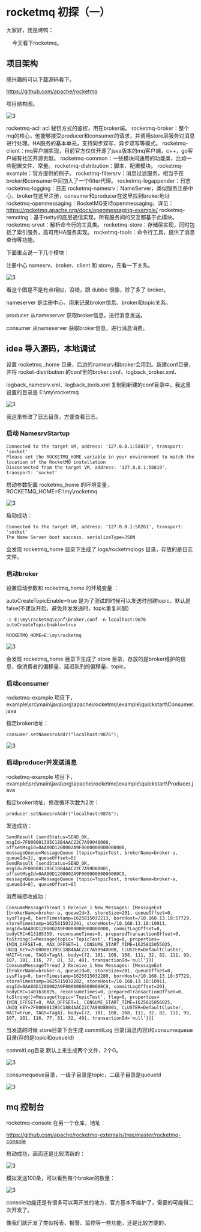 # rocketmq 初探（一）

大家好，我是烤鸭：

&nbsp;&nbsp;&nbsp;&nbsp;今天看下rocketmq。

## 项目架构

感兴趣的可以下载源码看下。

https://github.com/apache/rocketmq

项目结构图。

![3](.\3.png)

rocketmq-acl: acl 秘钥方式的鉴权，用在broker端。
rocketmq-broker：整个mq的核心，他能够接受producer和consumer的请求，并调用store层服务对消息进行处理。HA服务的基本单元，支持同步双写，异步双写等模式。
rocketmq-client：mq客户端实现，目前官方仅仅开源了java版本的mq客户端，c++，go客户端有社区开源贡献。
rocketmq-common：一些模块间通用的功能类，比如一些配置文件、常量。
rocketmq-distribution：脚本、配置模块。
rocketmq-example：官方提供的例子。
rocketmq-filtersrv：消息过滤服务，相当于在broker和consumer中间加入了一个filter代理。
rocketmq-logappender：日志
rocketmq-logging：日志
rocketmq-namesrv：NameServer，类似服务注册中心，broker在这里注册，consumer和producer在这里找到broker地址
rocketmq-openmessaging：RocketMQ支持openmessaging，详见：https://rocketmq.apache.org/docs/openmessaging-example/
rocketmq-remoting：基于netty的底层通信实现，所有服务间的交互都基于此模块。
rocketmq-srvut：解析命令行的工具类。
rocketmq-store：存储层实现，同时包括了索引服务，高可用HA服务实现。
rocketmq-tools：命令行工具，提供了消息查询等功能。

下面重点说一下几个模块：

注册中心 namesrv、broker、client 和 store，先看一下关系。

![3](.\4.png)

看这个图是不是有点相似，没错，跟 dubbo 很像，除了多了 broker。

nameserver 是注册中心，用来记录broker信息、broker和topic关系。

producer 从nameserver 获取broker信息，进行消息发送。

consumer 从nameserver 获取broker信息，进行消息消费。

## idea 导入源码，本地调试

设置 rocketmq _home 目录，后边的namesrv和broker会用到。新建conf目录，并将 rocket-distribution 的conf里的broker.conf、logback_broker.xml、

logback_namesrv.xml、logback_tools.xml 复制到新建的conf目录中。我这里设置的目录是 E:\my\rocketmq

![3](.\6.png)

我这里修改了日志目录，方便查看日志。

### 启动 NamesrvStartup

```
Connected to the target VM, address: '127.0.0.1:58819', transport: 'socket'
Please set the ROCKETMQ_HOME variable in your environment to match the location of the RocketMQ installation
Disconnected from the target VM, address: '127.0.0.1:58819', transport: 'socket'
```

启动参数配置 rocketmq_home 的环境变量，ROCKETMQ_HOME=E:\my\rocketmq

![3](.\5.png)

启动成功：

```
Connected to the target VM, address: '127.0.0.1:50261', transport: 'socket'
The Name Server boot success. serializeType=JSON
```

会发现 rocketmq_home 目录下生成了 logs/rocketmqlogs 目录，存放的是日志文件。

### 启动broker

设置启动参数和  rocketmq_home 的环境变量 ：

autoCreateTopicEnable=true 是为了测试的时候可以发送时创建topic，默认是 false(不建议开启，避免并发发送时，topic重复问题)

```
-c E:\my\rocketmq\conf\broker.conf -n localhost:9876 autoCreateTopicEnable=true
```

```
ROCKETMQ_HOME=E:\my\rocketmq
```

![3](.\7.png)

会发现 rocketmq_home 目录下生成了 store 目录，存放的是broker维护的信息，像消费者的偏移量、延迟队列的偏移量、topic。

### 启动consumer

rocketmq-example 项目下，example\src\main\java\org\apache\rocketmq\example\quickstart\Consumer.java

指定broker地址：

```
consumer.setNamesrvAddr("localhost:9876");
```

![3](.\8.png)

### 启动producer并发送消息

rocketmq-example 项目下，example\src\main\java\org\apache\rocketmq\example\quickstart\Producer.java

指定broker地址，修改循环次数为2次：

```
producer.setNamesrvAddr("localhost:9876");
```

发送成功：

```
SendResult [sendStatus=SEND_OK, msgId=7F000001395C18B4AAC22C7A99940000, offsetMsgId=0AA80D1200002A9F0000000000000000, messageQueue=MessageQueue [topic=TopicTest, brokerName=broker-a, queueId=3], queueOffset=0]
SendResult [sendStatus=SEND_OK, msgId=7F000001395C18B4AAC22C7A99D80001, offsetMsgId=0AA80D1200002A9F00000000000000C9, messageQueue=MessageQueue [topic=TopicTest, brokerName=broker-a, queueId=0], queueOffset=0]
```

消费端接收成功：

```
ConsumeMessageThread_1 Receive_1 New Messages: [MessageExt [brokerName=broker-a, queueId=3, storeSize=201, queueOffset=0, sysFlag=0, bornTimestamp=1625815032213, bornHost=/10.168.13.18:57729, storeTimestamp=1625815032241, storeHost=/10.168.13.18:10911, msgId=0AA80D1200002A9F0000000000000000, commitLogOffset=0, bodyCRC=613185359, reconsumeTimes=0, preparedTransactionOffset=0, toString()=Message{topic='TopicTest', flag=0, properties={MIN_OFFSET=0, MAX_OFFSET=1, CONSUME_START_TIME=1625815055025, UNIQ_KEY=7F000001395C18B4AAC22C7A99940000, CLUSTER=DefaultCluster, WAIT=true, TAGS=TagA}, body=[72, 101, 108, 108, 111, 32, 82, 111, 99, 107, 101, 116, 77, 81, 32, 48], transactionId='null'}]] 
ConsumeMessageThread_2 Receive_1 New Messages: [MessageExt [brokerName=broker-a, queueId=0, storeSize=201, queueOffset=0, sysFlag=0, bornTimestamp=1625815032280, bornHost=/10.168.13.18:57729, storeTimestamp=1625815032282, storeHost=/10.168.13.18:10911, msgId=0AA80D1200002A9F00000000000000C9, commitLogOffset=201, bodyCRC=1401636825, reconsumeTimes=0, preparedTransactionOffset=0, toString()=Message{topic='TopicTest', flag=0, properties={MIN_OFFSET=0, MAX_OFFSET=1, CONSUME_START_TIME=1625815056025, UNIQ_KEY=7F000001395C18B4AAC22C7A99D80001, CLUSTER=DefaultCluster, WAIT=true, TAGS=TagA}, body=[72, 101, 108, 108, 111, 32, 82, 111, 99, 107, 101, 116, 77, 81, 32, 49], transactionId='null'}]] 
```

当发送的时候 store目录下会生成 commitLog 目录(消息内容)和consumequeue目录(存的是topic和queueId)

commitLog目录 默认上来生成两个文件，2个G。

![3](.\9.png)

consumequeue目录，一级子目录是topic，二级子目录是queueId

![3](.\10.png)

## mq 控制台

rocketmq-console 在另一个仓库，地址：

https://github.com/apache/rocketmq-externals/tree/master/rocketmq-console

启动成功，画面还是比较清新的：

![3](.\11.png)

模拟发送100条，可以看到每个broker的数量：

![3](.\12.png)

console功能还是有很多可以再开发的地方，官方基本不维护了，需要的可能得二次开发了。

像我们就开发了类似报表、报警、监控等一些功能，还是比较方便的。





